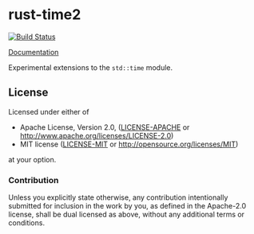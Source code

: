 # rust-time2
[![Build Status](https://travis-ci.org/sfackler/rust-time2.svg?branch=master)](https://travis-ci.org/sfackler/rust-time2)

[Documentation](https://sfackler.github.io/rust-time2/doc/v0.2.0/time2)

Experimental extensions to the `std::time` module.

## License

Licensed under either of

 * Apache License, Version 2.0, ([LICENSE-APACHE](LICENSE-APACHE) or http://www.apache.org/licenses/LICENSE-2.0)
 * MIT license ([LICENSE-MIT](LICENSE-MIT) or http://opensource.org/licenses/MIT)

at your option.

### Contribution

Unless you explicitly state otherwise, any contribution intentionally
submitted for inclusion in the work by you, as defined in the Apache-2.0
license, shall be dual licensed as above, without any additional terms or
conditions.
